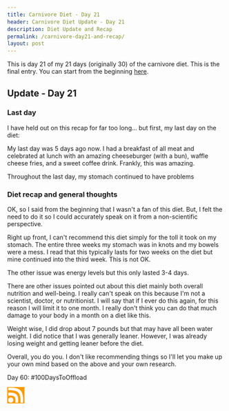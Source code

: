 ```yaml
---
title: Carnivore Diet - Day 21
header: Carnivore Diet Update - Day 21
description: Diet Update and Recap
permalink: /carnivore-day21-and-recap/
layout: post
---
```


This is day 21 of my 21 days (originally 30) of the carnivore diet. This is the final entry. You can start from the beginning [here](https://blog.mooreanalysis.com/carnivore/).

## Update - Day 21

### Last day

I have held out on this recap for far too long... but first, my last day on the diet:

My last day was 5 days ago now. I had a breakfast of all meat and celebrated at lunch with an amazing cheeseburger (with a bun), waffle cheese fries, and a sweet coffee drink. Frankly, this was amazing.

Throughout the last day, my stomach continued to have problems

### Diet recap and general thoughts

OK, so I said from the beginning that I wasn't a fan of this diet. But, I felt the need to do it so I could accurately speak on it from a non-scientific perspective.

Right up front, I can't recommend this diet simply for the toll it took on my stomach. The entire three weeks my stomach was in knots and my bowels were a mess. I read that this typically lasts for two weeks on the diet but mine continued into the third week. This is not OK.

The other issue was energy levels but this only lasted 3-4 days.

There are other issues pointed out about this diet mainly both overall nutrition and well-being. I really can't speak on this because I'm not a scientist, doctor, or nutritionist. I will say that if I ever do this again, for this reason I will limit it to one month. I really don't think you can do that much damage to your body in a month on a diet like this.

Weight wise, I did drop about 7 pounds but that may have all been water weight. I did notice that I was generally leaner. However, I was already losing weight and getting leaner before the diet.

Overall, you do you. I don't like recommending things so I'll let you make up your own mind based on the above and your own research.

Day 60: #100DaysToOffload

<a href="https://rmooreblog.netlify.app/feed.xml"><img src="/assets/images/rss_feed.jpg" style="opacity:1;" width="40"/></a>
